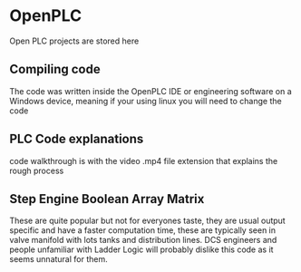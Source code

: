 # OpenPLC
Open PLC projects are stored here

## Compiling code
The code was written inside the OpenPLC IDE or engineering software on a Windows device, meaning if your using linux you will need to change the code

## PLC Code explanations
code walkthrough is with the video .mp4 file extension that explains the rough process

## Step Engine Boolean Array Matrix 
These are quite popular but not for everyones taste, they are usual output specific and have a faster computation time, these are typically seen in valve manifold with lots tanks and distribution lines. DCS engineers and people unfamiliar with Ladder Logic will probably dislike this code as it seems unnatural for them. 
